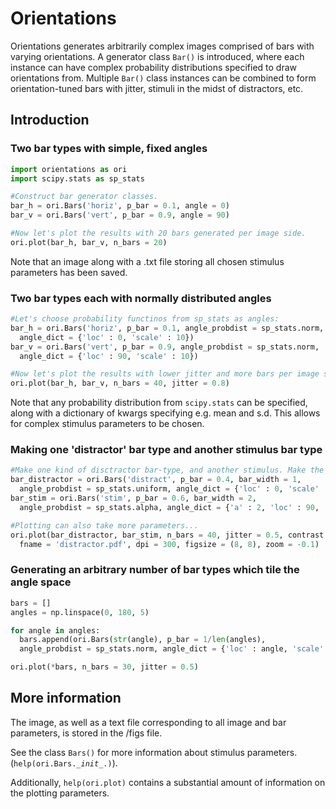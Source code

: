 # Orientations #

Orientations generates arbitrarily complex images comprised of bars with varying orientations. A generator class <code>Bar()</code> is introduced, where each instance can have complex probability distributions specified to draw orientations from. Multiple <code>Bar()</code> class instances can be combined to form orientation-tuned bars with jitter, stimuli in the midst of distractors, etc.

## Introduction ##


### Two bar types with simple, fixed angles
```python
import orientations as ori
import scipy.stats as sp_stats

#Construct bar generator classes.
bar_h = ori.Bars('horiz', p_bar = 0.1, angle = 0)
bar_v = ori.Bars('vert', p_bar = 0.9, angle = 90)

#Now let's plot the results with 20 bars generated per image side.
ori.plot(bar_h, bar_v, n_bars = 20)
```

Note that an image along with a .txt file storing all chosen stimulus parameters has been saved.

### Two bar types each with normally distributed angles

```python
#Let's choose probability functinos from sp_stats as angles:
bar_h = ori.Bars('horiz', p_bar = 0.1, angle_probdist = sp_stats.norm,
  angle_dict = {'loc' : 0, 'scale' : 10})
bar_v = ori.Bars('vert', p_bar = 0.9, angle_probdist = sp_stats.norm,
  angle_dict = {'loc' : 90, 'scale' : 10})

#Now let's plot the results with lower jitter and more bars per image side.
ori.plot(bar_h, bar_v, n_bars = 40, jitter = 0.8)
```

Note that any probability distribution from <code>scipy.stats</code> can be specified, along with a dictionary of kwargs specifying e.g. mean and s.d. This allows for complex stimulus parameters to be chosen.

### Making one 'distractor' bar type and another stimulus bar type
```python
#Make one kind of disctractor bar-type, and another stimulus. Make the distractor bars thinner.
bar_distractor = ori.Bars('distract', p_bar = 0.4, bar_width = 1,
  angle_probdist = sp_stats.uniform, angle_dict = {'loc' : 0, 'scale' : 360})
bar_stim = ori.Bars('stim', p_bar = 0.6, bar_width = 2,
  angle_probdist = sp_stats.alpha, angle_dict = {'a' : 2, 'loc' : 90, 'scale' : 5})

#Plotting can also take more parameters...
ori.plot(bar_distractor, bar_stim, n_bars = 40, jitter = 0.5, contrast = 'inverted',
  fname = 'distractor.pdf', dpi = 300, figsize = (8, 8), zoom = -0.1)
```

### Generating an arbitrary number of bar types which tile the angle space
```python
bars = []
angles = np.linspace(0, 180, 5)

for angle in angles:
  bars.append(ori.Bars(str(angle), p_bar = 1/len(angles),
  angle_probdist = sp_stats.norm, angle_dict = {'loc' : angle, 'scale' : 5}))

ori.plot(*bars, n_bars = 30, jitter = 0.5)

```


## More information

The image, as well as a text file corresponding to all image and bar parameters, is stored in the /figs file.

See the class <code>Bars()</code> for more information about stimulus parameters.
(<code>help(ori.Bars.\__init__.)</code>).

Additionally, <code>help(ori.plot)</code> contains a substantial amount of information on the plotting parameters.
